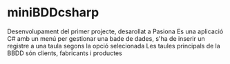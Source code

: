 # miniBDDcsharp
Desenvolupament del primer projecte, desarollat a Pasiona
Es una aplicació C# amb un menú per gestionar una bade de dades, s'ha de inserir un registre a una taula segons la opció selecionada
Les taules principals de la BBDD són clients, fabricants i productes